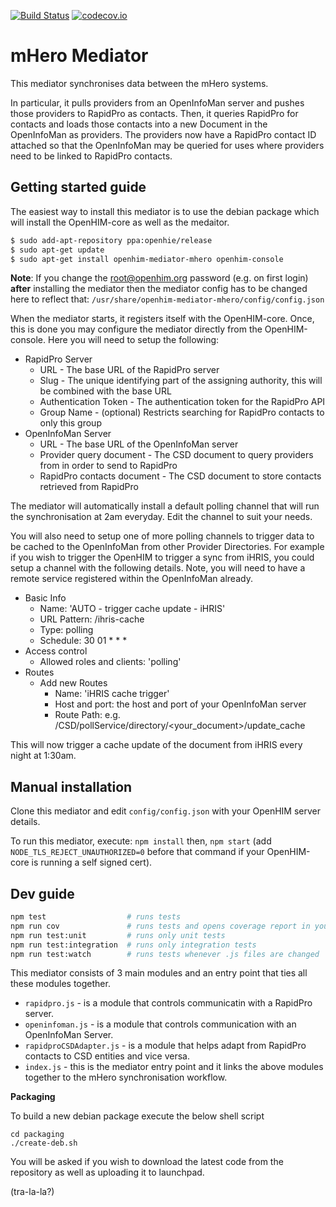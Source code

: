 [![Build Status](https://travis-ci.org/jembi/openhim-mediator-mhero.svg?branch=master)](https://travis-ci.org/jembi/openhim-mediator-mhero) [![codecov.io](https://codecov.io/github/jembi/openhim-mediator-mhero/coverage.svg?branch=master)](https://codecov.io/github/jembi/openhim-mediator-mhero?branch=master)

mHero Mediator
==============

This mediator synchronises data between the mHero systems.

In particular, it pulls providers from an OpenInfoMan server and pushes those providers to RapidPro as contacts. Then, it queries RapidPro for contacts and loads those contacts into a new Document in the OpenInfoMan as providers. The providers now have a RapidPro contact ID attached so that the OpenInfoMan may be queried for uses where providers need to be linked to RapidPro contacts.

Getting started guide
---------------------

The easiest way to install this mediator is to use the debian package which will install the OpenHIM-core as well as the medaitor.

```sh
$ sudo add-apt-repository ppa:openhie/release
$ sudo apt-get update
$ sudo apt-get install openhim-mediator-mhero openhim-console
```

**Note**: If you change the root@openhim.org password (e.g. on first login) __after__ installing the mediator then the mediator config has to be changed here to reflect that: `/usr/share/openhim-mediator-mhero/config/config.json`

When the mediator starts, it registers itself with the OpenHIM-core. Once, this is done you may configure the mediator directly from the OpenHIM-console. Here you will need to setup the following:

* RapidPro Server
  * URL - The base URL of the RapidPro server
  * Slug - The unique identifying part of the assigning authority, this will be combined with the base URL
  * Authentication Token - The authentication token for the RapidPro API
  * Group Name - (optional) Restricts searching for RapidPro contacts to only this group
* OpenInfoMan Server
  * URL - The base URL of the OpenInfoMan server
  * Provider query document - The CSD document to query providers from in order to send to RapidPro
  * RapidPro contacts document - The CSD document to store contacts retrieved from RapidPro

The mediator will automatically install a default polling channel that will run the synchronisation at 2am everyday. Edit the channel to suit your needs.

You will also need to setup one of more polling channels to trigger data to be cached to the OpenInfoMan from other Provider Directories. For example if you wish to trigger the OpenHIM to trigger a sync from iHRIS, you could setup a channel with the following details. Note, you will need to have a remote service registered within the OpenInfoMan already.

* Basic Info
  * Name: 'AUTO - trigger cache update - iHRIS'
  * URL Pattern: /ihris-cache
  * Type: polling
  * Schedule: 30 01 * * *
* Access control
  * Allowed roles and clients: 'polling'
* Routes
  * Add new Routes
    * Name: 'iHRIS cache trigger'
    * Host and port: the host and port of your OpenInfoMan server
    * Route Path: e.g. /CSD/pollService/directory/<your_document>/update_cache

This will now trigger a cache update of the document from iHRIS every night at 1:30am.

Manual installation
-------------------

Clone this mediator and edit `config/config.json` with your OpenHIM server details.

To run this mediator, execute: `npm install` then, `npm start` (add `NODE_TLS_REJECT_UNAUTHORIZED=0` before that command if your OpenHIM-core is running a self signed cert).

Dev guide
---------

```bash
npm test                  # runs tests
npm run cov               # runs tests and opens coverage report in your default browser
npm run test:unit         # runs only unit tests
npm run test:integration  # runs only integration tests
npm run test:watch        # runs tests whenever .js files are changed
```

This mediator consists of 3 main modules and an entry point that ties all these modules together.

* `rapidpro.js` - is a module that controls communicatin with a RapidPro server.
* `openinfoman.js` - is a module that controls communication with an OpenInfoMan Server.
* `rapidproCSDAdapter.js` - is a module that helps adapt from RapidPro contacts to CSD entities and vice versa.
* `index.js` - this is the mediator entry point and it links the above modules together to the mHero synchronisation workflow.

**Packaging**

To build a new debian package execute the below shell script

```
cd packaging
./create-deb.sh
```

You will be asked if you wish to download the latest code from the repository as well as uploading it to launchpad.

(tra-la-la?)
